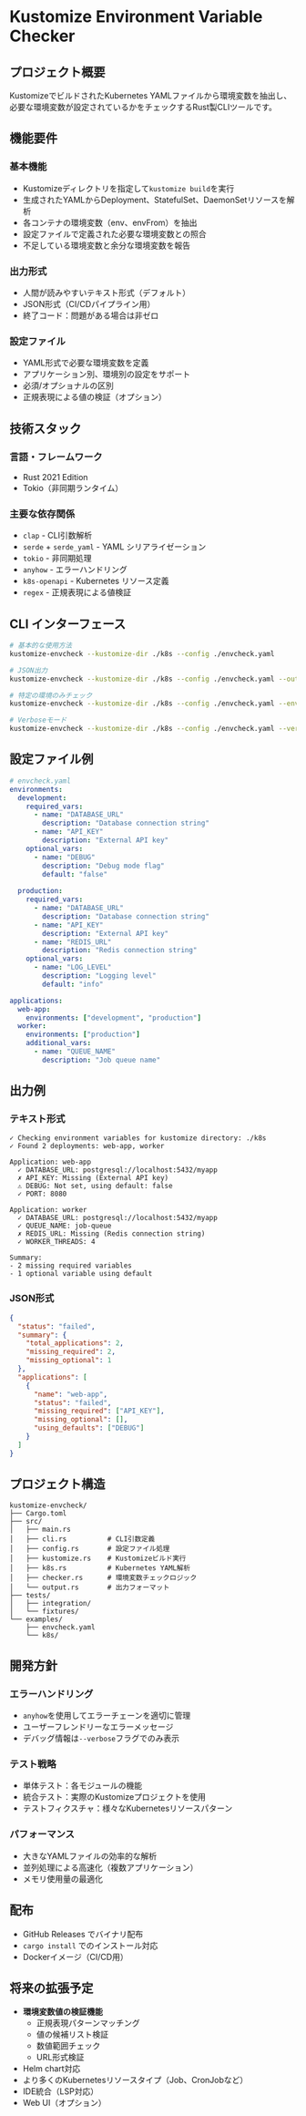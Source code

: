 # Kustomize Environment Variable Checker

## プロジェクト概要

KustomizeでビルドされたKubernetes YAMLファイルから環境変数を抽出し、必要な環境変数が設定されているかをチェックするRust製CLIツールです。

## 機能要件

### 基本機能
- Kustomizeディレクトリを指定して`kustomize build`を実行
- 生成されたYAMLからDeployment、StatefulSet、DaemonSetリソースを解析
- 各コンテナの環境変数（env、envFrom）を抽出
- 設定ファイルで定義された必要な環境変数との照合
- 不足している環境変数と余分な環境変数を報告

### 出力形式
- 人間が読みやすいテキスト形式（デフォルト）
- JSON形式（CI/CDパイプライン用）
- 終了コード：問題がある場合は非ゼロ

### 設定ファイル
- YAML形式で必要な環境変数を定義
- アプリケーション別、環境別の設定をサポート
- 必須/オプショナルの区別
- 正規表現による値の検証（オプション）

## 技術スタック

### 言語・フレームワーク
- Rust 2021 Edition
- Tokio（非同期ランタイム）

### 主要な依存関係
- `clap` - CLI引数解析
- `serde` + `serde_yaml` - YAML シリアライゼーション
- `tokio` - 非同期処理
- `anyhow` - エラーハンドリング
- `k8s-openapi` - Kubernetes リソース定義
- `regex` - 正規表現による値検証

## CLI インターフェース

```bash
# 基本的な使用方法
kustomize-envcheck --kustomize-dir ./k8s --config ./envcheck.yaml

# JSON出力
kustomize-envcheck --kustomize-dir ./k8s --config ./envcheck.yaml --output json

# 特定の環境のみチェック
kustomize-envcheck --kustomize-dir ./k8s --config ./envcheck.yaml --environment production

# Verboseモード
kustomize-envcheck --kustomize-dir ./k8s --config ./envcheck.yaml --verbose
```

## 設定ファイル例

```yaml
# envcheck.yaml
environments:
  development:
    required_vars:
      - name: "DATABASE_URL"
        description: "Database connection string"
      - name: "API_KEY"
        description: "External API key"
    optional_vars:
      - name: "DEBUG"
        description: "Debug mode flag"
        default: "false"
  
  production:
    required_vars:
      - name: "DATABASE_URL"
        description: "Database connection string"
      - name: "API_KEY"
        description: "External API key"
      - name: "REDIS_URL"
        description: "Redis connection string"
    optional_vars:
      - name: "LOG_LEVEL"
        description: "Logging level"
        default: "info"

applications:
  web-app:
    environments: ["development", "production"]
  worker:
    environments: ["production"]
    additional_vars:
      - name: "QUEUE_NAME"
        description: "Job queue name"
```

## 出力例

### テキスト形式
```
✓ Checking environment variables for kustomize directory: ./k8s
✓ Found 2 deployments: web-app, worker

Application: web-app
  ✓ DATABASE_URL: postgresql://localhost:5432/myapp
  ✗ API_KEY: Missing (External API key)
  ⚠ DEBUG: Not set, using default: false
  ✓ PORT: 8080

Application: worker  
  ✓ DATABASE_URL: postgresql://localhost:5432/myapp
  ✓ QUEUE_NAME: job-queue
  ✗ REDIS_URL: Missing (Redis connection string)
  ✓ WORKER_THREADS: 4

Summary:
- 2 missing required variables
- 1 optional variable using default
```

### JSON形式
```json
{
  "status": "failed",
  "summary": {
    "total_applications": 2,
    "missing_required": 2,
    "missing_optional": 1
  },
  "applications": [
    {
      "name": "web-app",
      "status": "failed",
      "missing_required": ["API_KEY"],
      "missing_optional": [],
      "using_defaults": ["DEBUG"]
    }
  ]
}
```

## プロジェクト構造

```
kustomize-envcheck/
├── Cargo.toml
├── src/
│   ├── main.rs
│   ├── cli.rs          # CLI引数定義
│   ├── config.rs       # 設定ファイル処理
│   ├── kustomize.rs    # Kustomizeビルド実行
│   ├── k8s.rs          # Kubernetes YAML解析
│   ├── checker.rs      # 環境変数チェックロジック
│   └── output.rs       # 出力フォーマット
├── tests/
│   ├── integration/
│   └── fixtures/
└── examples/
    ├── envcheck.yaml
    └── k8s/
```

## 開発方針

### エラーハンドリング
- `anyhow`を使用してエラーチェーンを適切に管理
- ユーザーフレンドリーなエラーメッセージ
- デバッグ情報は`--verbose`フラグでのみ表示

### テスト戦略
- 単体テスト：各モジュールの機能
- 統合テスト：実際のKustomizeプロジェクトを使用
- テストフィクスチャ：様々なKubernetesリソースパターン

### パフォーマンス
- 大きなYAMLファイルの効率的な解析
- 並列処理による高速化（複数アプリケーション）
- メモリ使用量の最適化

## 配布

- GitHub Releases でバイナリ配布
- `cargo install` でのインストール対応
- Dockerイメージ（CI/CD用）

## 将来の拡張予定

- **環境変数値の検証機能**
  - 正規表現パターンマッチング
  - 値の候補リスト検証
  - 数値範囲チェック
  - URL形式検証
- Helm chart対応
- より多くのKubernetesリソースタイプ（Job、CronJobなど）
- IDE統合（LSP対応）
- Web UI（オプション）
